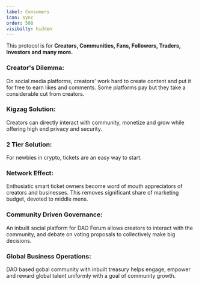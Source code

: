 ```yaml
---
label: Consumers
icon: sync
order: 500
visibilty: hidden
---
```


This protocol is for **Creators, Communities, Fans, Followers, Traders, Investors and many more.**

### Creator's Dilemma:
On social media platforms, creators' work hard to create content and put it for free to earn likes and comments. Some platforms pay but they take a considerable cut from creators.

### Kigzag Solution:
Creators can directly interact with community, monetize and grow while offering high end privacy and security.

### 2 Tier Solution:
For newbies in crypto, tickets are an easy way to start.

### Network Effect:   
Enthusiatic smart ticket owners become word of mouth appreciators of creators and businesses. This removes significant share of marketing budget, devoted to middle mens.

### Community Driven Governance:
An inbuilt social platform for DAO Forum allows creators to interact with the community, and debate on voting proposals to collectively make big decisions.

### Global Business Operations:
DAO based gobal community with inbuilt treasury helps engage, empower and reward global talent uniformly with a goal of community growth.